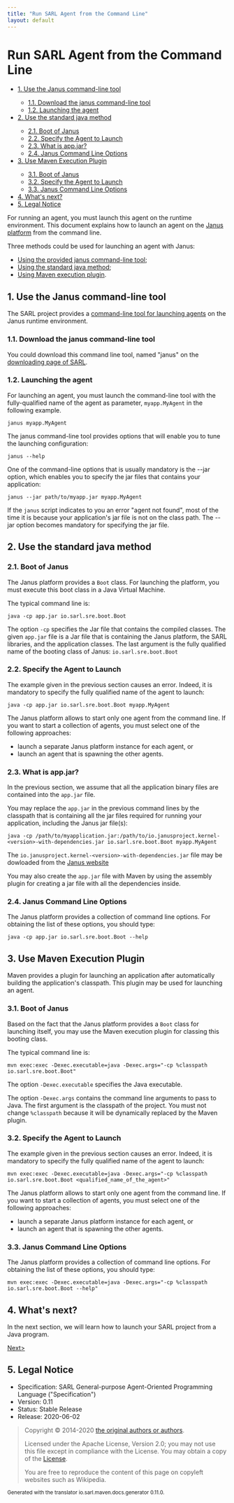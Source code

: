 ```yaml
---
title: "Run SARL Agent from the Command Line"
layout: default
---
```


# Run SARL Agent from the Command Line


<ul class="page_outline" id="page_outline">

<li><a href="#1-use-the-janus-command-line-tool">1. Use the Janus command-line tool</a></li>
<ul>
  <li><a href="#1-1-download-the-janus-command-line-tool">1.1. Download the janus command-line tool</a></li>
  <li><a href="#1-2-launching-the-agent">1.2. Launching the agent</a></li>
</ul>
<li><a href="#2-use-the-standard-java-method">2. Use the standard java method</a></li>
<ul>
  <li><a href="#2-1-boot-of-janus">2.1. Boot of Janus</a></li>
  <li><a href="#2-2-specify-the-agent-to-launch">2.2. Specify the Agent to Launch</a></li>
  <li><a href="#2-3-what-is-app-jar">2.3. What is app.jar?</a></li>
  <li><a href="#2-4-janus-command-line-options">2.4. Janus Command Line Options</a></li>
</ul>
<li><a href="#3-use-maven-execution-plugin">3. Use Maven Execution Plugin</a></li>
<ul>
  <li><a href="#3-1-boot-of-janus">3.1. Boot of Janus</a></li>
  <li><a href="#3-2-specify-the-agent-to-launch">3.2. Specify the Agent to Launch</a></li>
  <li><a href="#3-3-janus-command-line-options">3.3. Janus Command Line Options</a></li>
</ul>
<li><a href="#4-what-s-next">4. What's next?</a></li>
<li><a href="#5-legal-notice">5. Legal Notice</a></li>

</ul>


For running an agent, you must launch this agent on the runtime environment.
This document explains how to launch an agent on the
[Janus platform](http://www.janusproject.io) from the command line.

Three methods could be used for launching an agent with Janus:

* [Using the provided janus command-line tool](#1-use-the-janus-command-line-tool);
* [Using the standard java method](#2-use-the-standard-java-method);
* [Using Maven execution plugin](#3-use-maven-execution-plugin).



## 1. Use the Janus command-line tool

The SARL project provides a [command-line tool for launching agents](../tools/Janus.html) on the Janus runtime environment.


### 1.1. Download the janus command-line tool

You could download this command line tool, named "janus" on the [downloading page of SARL](http://www.sarl.io/download/index.html).

### 1.2. Launching the agent

For launching an agent, you must launch the command-line tool with the fully-qualified
name of the agent as parameter, `myapp.MyAgent` in the following example.


	janus myapp.MyAgent


The janus command-line tool provides options that will enable you to tune the launching configuration:


	janus --help


One of the command-line options that is usually mandatory is the --jar option, which enables you to specify the jar files that contains your application:


	janus --jar path/to/myapp.jar myapp.MyAgent


If the `janus` script indicates to you an error "agent not found", most of the time it is because your application's jar file is not on the class path.
The --jar option becomes mandatory for specifying the jar file.


## 2. Use the standard java method

### 2.1. Boot of Janus

The Janus platform provides a `Boot` class. For launching the platform, you must execute this
boot class in a Java Virtual Machine.

The typical command line is:


	java -cp app.jar io.sarl.sre.boot.Boot



The option `-cp` specifies the Jar file that contains
the compiled classes. The given `app.jar` file is a Jar file that is containing the Janus
platform, the SARL libraries, and the application classes.
The last argument is the fully qualified name of the booting class of Janus: `io.sarl.sre.boot.Boot`


### 2.2. Specify the Agent to Launch

The example given in the previous section causes an error. Indeed, it is mandatory to
specify the fully qualified name of the agent to launch:


	java -cp app.jar io.sarl.sre.boot.Boot myapp.MyAgent


<veryimportant>The Janus platform allows to start only one agent from the command line.
If you want to start a collection of agents, you must select one of the following approaches:

* launch a separate Janus platform instance for each agent, or
* launch an agent that is spawning the other agents.
</veryimportant> 


### 2.3. What is app.jar?

In the previous section, we assume that all the application binary files are
contained into the `app.jar` file.

You may replace the `app.jar` in the previous command lines by the classpath
that is containing all the jar files required for running your application, including
the Janus jar file(s):


	java -cp /path/to/myapplication.jar:/path/to/io.janusproject.kernel-<version>-with-dependencies.jar io.sarl.sre.boot.Boot myapp.MyAgent

The `io.janusproject.kernel-<version>-with-dependencies.jar` file may be dowloaded from the [Janus website](http://www.janusproject.io/)

You may also create the `app.jar` file with Maven by using the assembly plugin for creating a jar file with all the dependencies inside.


### 2.4. Janus Command Line Options

The Janus platform provides a collection of command line options.
For obtaining the list of these options, you should type:


	java -cp app.jar io.sarl.sre.boot.Boot --help


## 3. Use Maven Execution Plugin

Maven provides a plugin for launching an application after automatically building
the application's classpath. This plugin may be used for launching an agent.

### 3.1. Boot of Janus

Based on the fact that the Janus platform provides a `Boot` class for launching itself,
you may use the Maven execution plugin for classing this booting class.

The typical command line is:


	mvn exec:exec -Dexec.executable=java -Dexec.args="-cp %classpath io.sarl.sre.boot.Boot"




The option `-Dexec.executable` specifies the Java executable.

The option `-Dexec.args` contains the command line arguments to pass to Java.
The first argument is the classpath of the project. You must not change `%classpath` because it will be dynamically
replaced by the Maven plugin. 


### 3.2. Specify the Agent to Launch

The example given in the previous section causes an error.
Indeed, it is mandatory to specify the fully qualified name
of the agent to launch:


	mvn exec:exec -Dexec.executable=java -Dexec.args="-cp %classpath io.sarl.sre.boot.Boot <qualified_name_of_the_agent>"


<veryimportant>The Janus platform allows to start only one agent from the command line.
If you want to start a collection of agents, you must select
one of the following approaches:

* launch a separate Janus platform instance for each agent, or
* launch an agent that is spawning the other agents.
</veryimportant> 


### 3.3. Janus Command Line Options

The Janus platform provides a collection of command line options.
For obtaining the list of these options, you should type:


	mvn exec:exec -Dexec.executable=java -Dexec.args="-cp %classpath io.sarl.sre.boot.Boot --help"



## 4. What's next?

In the next section, we will learn how to launch your SARL project from a Java program.

[Next>](./RunSARLAgentJava.html)


## 5. Legal Notice

* Specification: SARL General-purpose Agent-Oriented Programming Language ("Specification")
* Version: 0.11
* Status: Stable Release
* Release: 2020-06-02

> Copyright &copy; 2014-2020 [the original authors or authors](http://www.sarl.io/about/index.html).
>
> Licensed under the Apache License, Version 2.0;
> you may not use this file except in compliance with the License.
> You may obtain a copy of the [License](http://www.apache.org/licenses/LICENSE-2.0).
>
> You are free to reproduce the content of this page on copyleft websites such as Wikipedia.

<small>Generated with the translator io.sarl.maven.docs.generator 0.11.0.</small>